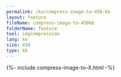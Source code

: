 ```yaml
---
permalink: /ko/compress-image-to-450-kb
layout: feature
fileName: compress-image-to-450kb
folderName: feature
tool: imgcompression
lang: ko
size: 450
type: kb
---
```


{%- include compress-image-to-X.html -%}
